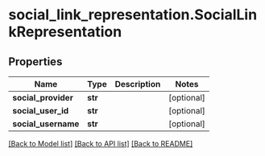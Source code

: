 # social_link_representation.SocialLinkRepresentation

## Properties
Name | Type | Description | Notes
------------ | ------------- | ------------- | -------------
**social_provider** | **str** |  | [optional] 
**social_user_id** | **str** |  | [optional] 
**social_username** | **str** |  | [optional] 

[[Back to Model list]](../README.md#documentation-for-models) [[Back to API list]](../README.md#documentation-for-api-endpoints) [[Back to README]](../README.md)



